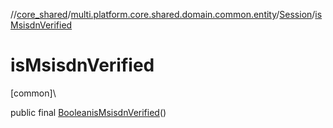 //[core_shared](../../../index.md)/[multi.platform.core.shared.domain.common.entity](../index.md)/[Session](index.md)/[isMsisdnVerified](is-msisdn-verified.md)

# isMsisdnVerified

[common]\

public final [Boolean](https://docs.oracle.com/javase/8/docs/api/java/lang/Boolean.html)[isMsisdnVerified](is-msisdn-verified.md)()
